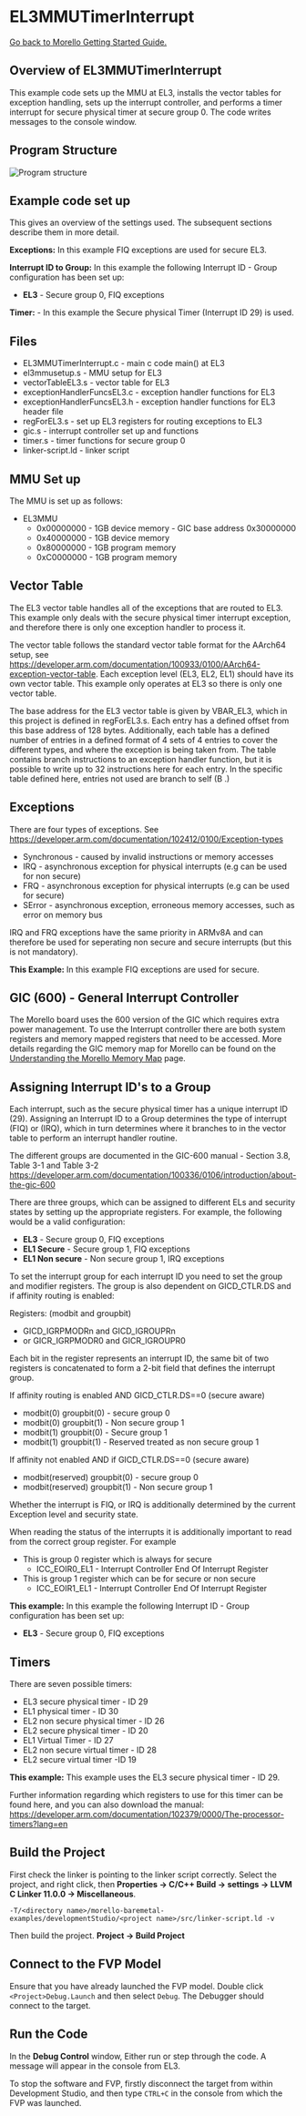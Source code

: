 # EL3MMUTimerInterrupt

 [Go back to Morello Getting Started Guide.](./../../../../morello-getting-started.md)

## Overview of EL3MMUTimerInterrupt

This example code sets up the MMU at EL3, installs the vector tables for exception handling, sets up the interrupt controller, and performs a timer interrupt for secure physical timer at secure group 0. The code writes messages to the console window.

## Program Structure

![Program structure](./EL3MMUTimerInterrupt.gif)

## Example code set up

This gives an overview of the settings used. The subsequent sections describe them in more detail.

**Exceptions:** In this example FIQ exceptions are used for secure EL3.

**Interrupt ID to Group:** In this example the following Interrupt ID - Group configuration has been set up:

* **EL3** - Secure group 0, FIQ exceptions

**Timer:** - In this example the Secure physical Timer (Interrupt ID 29) is used.

## Files

* EL3MMUTimerInterrupt.c - main c code main() at EL3
* el3mmusetup.s - MMU setup for EL3
* vectorTableEL3.s - vector table for EL3
* exceptionHandlerFuncsEL3.c - exception handler functions for EL3
* exceptionHandlerFuncsEL3.h - exception handler functions for EL3 header file
* regForEL3.s - set up EL3 registers for routing exceptions to EL3
* gic.s - interrupt controller set up and functions
* timer.s - timer functions for secure group 0
* linker-script.ld - linker script

## MMU Set up

The MMU is set up as follows:
* EL3MMU
    *  0x00000000 - 1GB device memory - GIC base address 0x30000000
    *  0x40000000 - 1GB device memory
    *  0x80000000 - 1GB program memory
    *  0xC0000000 - 1GB program memory

## Vector Table

The EL3 vector table handles all of the exceptions that are routed to EL3. This example only deals with the secure physical timer interrupt exception, and therefore there is only one exception handler to process it.

The vector table follows the standard vector table format for the AArch64 setup, see https://developer.arm.com/documentation/100933/0100/AArch64-exception-vector-table. Each exception level (EL3, EL2, EL1) should have its own vector table. This example only operates at EL3 so there is only one vector table.

The base address for the EL3 vector table is given by VBAR_EL3, which in this project is defined in regForEL3.s. Each entry has a defined offset from this base address of 128 bytes. Additionally, each table has a defined number of entries in a defined format of 4 sets of 4 entries to cover the different types, and where the exception is being taken from. The table contains branch instructions to an exception handler function, but it is possible to write up to 32 instructions here for each entry. In the specific table defined here, entries not used are branch to self (B .)

## Exceptions
There are four types of exceptions. See https://developer.arm.com/documentation/102412/0100/Exception-types 

* Synchronous - caused by invalid instructions or memory accesses
* IRQ - asynchronous exception for physical interrupts (e.g can be used for non secure)
* FRQ - asynchronous exception for physical interrupts (e.g can be used for secure)
* SError - asynchronous exception, erroneous memory accesses, such as error on memory bus

IRQ and FRQ exceptions have the same priority in ARMv8A and can therefore be used for seperating non secure and secure interrupts (but this is not mandatory).

**This Example:** In this example FIQ exceptions are used for secure.

## GIC (600) - General Interrupt Controller

The Morello board uses the 600 version of the GIC which requires extra power management. To use the Interrupt controller there are both system registers and memory mapped registers that need to be accessed. More details regarding the GIC memory map for Morello can be found on the [Understanding the Morello Memory Map](./../../DefaultSetup/MemMap/MemMap.md) page.

## Assigning Interrupt ID's to a Group

Each interrupt, such as the secure physical timer has a unique interrupt ID (29).
Assigning an Interrupt ID to a Group determines the type of interrupt (FIQ) or (IRQ), which in turn determines where it branches to in the vector table to perform an interrupt handler routine.

The different groups are documented in the GIC-600 manual - Section 3.8, Table 3-1 and Table 3-2 
https://developer.arm.com/documentation/100336/0106/introduction/about-the-gic-600

There are three groups, which can be assigned to different ELs and security states by setting up the appropriate registers. For example, the following would be a valid configuration:

* **EL3** - Secure group 0, FIQ exceptions
* **EL1 Secure** - Secure group 1, FIQ exceptions
* **EL1 Non secure** - Non secure group 1, IRQ exceptions

To set the interrupt group for each interrupt ID you need to set the group and modifier registers. The group is also dependent on GICD_CTLR.DS and if affinity routing is enabled:

Registers: (modbit and groupbit)
* GICD_IGRPMODRn and GICD_IGROUPRn
* or GICR_IGRPMODR0 and GICR_IGROUPR0

Each bit in the register represents an interrupt ID, the same bit of two registers is concatenated to form a 2-bit field that defines the interrupt group.

If affinity routing is enabled AND GICD_CTLR.DS==0 (secure aware)
 * modbit(0)  groupbit(0) - secure group 0
 * modbit(0)  groupbit(1) - Non secure group 1
 * modbit(1)  groupbit(0) - Secure group 1
 * modbit(1)  groupbit(1) - Reserved treated as non secure group 1

If affinity not enabled AND if GICD_CTLR.DS==0 (secure aware)
  * modbit(reserved) groupbit(0) - secure group 0
  * modbit(reserved) groupbit(1) - Non secure group 1

Whether the interrupt is FIQ, or IRQ is additionally determined by the current Exception level and security state.

When reading the status of the interrupts it is additionally important to read from the correct group register. For example 

  * This is group 0 register which is always for secure
    * ICC_EOIR0_EL1 - Interrupt Controller End Of Interrupt Register
  * This is group 1 register which can be for secure or non secure
    * ICC_EOIR1_EL1 - Interrupt Controller End Of Interrupt Register

**This example:** In this example the following Interrupt ID - Group configuration has been set up:

* **EL3** - Secure group 0, FIQ exceptions

## Timers

There are seven possible timers:

* EL3 secure physical timer - ID 29
* EL1 physical timer - ID 30
* EL2 non secure physical timer - ID 26
* EL2 secure physical timer - ID 20
* EL1 Virtual Timer - ID 27
* EL2 non secure virtual timer - ID 28
* EL2 secure virtual timer -ID 19

**This example:** This example uses the EL3 secure physical timer - ID 29.

Further information regarding which registers to use for this timer can be found here, and you can also download the manual:
https://developer.arm.com/documentation/102379/0000/The-processor-timers?lang=en

## Build the Project
First check the linker is pointing to the linker script correctly. Select the project, and right click, then **Properties -> C/C++ Build -> settings -> LLVM C Linker 11.0.0 -> Miscellaneous**.

```
-T/<directory name>/morello-baremetal-examples/developmentStudio/<project name>/src/linker-script.ld -v
```
Then build the project. **Project -> Build Project**

## Connect to the FVP Model
Ensure that you have already launched the FVP model. Double click `<Project>Debug.Launch` and then select `Debug`. The Debugger should connect to the target. 

## Run the Code
In the **Debug Control** window, Either run or step through the code. A message will appear in the console from EL3.

To stop the software and FVP, firstly disconnect the target from within Development Studio, and then type `CTRL+C` in the console from which the FVP was launched.